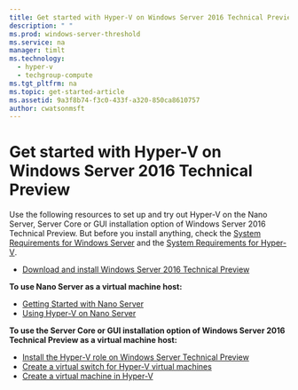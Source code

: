 ```yaml
---
title: Get started with Hyper-V on Windows Server 2016 Technical Preview
description: " "
ms.prod: windows-server-threshold
ms.service: na
manager: timlt
ms.technology: 
  - hyper-v
  - techgroup-compute
ms.tgt_pltfrm: na
ms.topic: get-started-article
ms.assetid: 9a3f8b74-f3c0-433f-a320-850ca8610757
author: cwatsonmsft
---
```

# Get started with Hyper-V on Windows Server 2016 Technical Preview
  
  
Use the following resources to set up and try out Hyper-V on the Nano Server, Server Core or GUI installation option of Windows Server 2016 Technical Preview. But before you install anything, check the  [System Requirements for Windows Server](../../../get-started/System-Requirements--and-Installation.md) and the [System Requirements for Hyper-V](../System-requirements-for-Hyper-V-on-Windows-Server-2016-Technical-Preview.md).    
-   [Download and install Windows Server 2016 Technical Preview](http://www.microsoft.com/en-us/evalcenter/evaluate-windows-server-technical-preview)  
      
**To use Nano Server as a virtual machine host:**  
-   [Getting Started with Nano Server](../../nano-server/Getting-Started-with-Nano-Server.md)  
-   [Using Hyper-V on Nano Server](../../nano-server/Getting-Started-with-Nano-Server.md#BKMK_HyperV)  
  
**To use the Server Core or GUI installation option of  Windows Server 2016 Technical Preview as a virtual machine host:**  
-   [Install the Hyper-V role on Windows Server Technical Preview](Install-the-Hyper-V-role-on-Windows-Server-Technical-Preview.md)  
-   [Create a virtual switch for Hyper-V virtual machines](Create-a-virtual-switch-for-Hyper-V-virtual-machines.md)  
-   [Create a virtual machine in Hyper-V](Create-a-virtual-machine-in-Hyper-V.md)  
  

